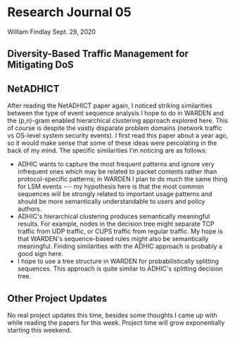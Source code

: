 # Research Journal 05

William Findlay
Sept. 29, 2020

## Diversity-Based Traffic Management for Mitigating DoS

## NetADHICT

After reading the NetADHICT paper again, I noticed striking similarities between
the type of event sequence analysis I hope to do in WARDEN and the (p,n)-gram
enabled hierarchical clustering approach explored here. This of course is
despite the vastly disparate problem domains (network traffic vs OS-level system
security events). I first read this paper about a year ago, so it would make
sense that some of these ideas were percolating in the back of my mind. The
specific similarities I'm noticing are as follows:

- ADHIC wants to capture the most frequent patterns and ignore very infrequent
  ones which may be related to packet contents rather than protocol-specific
  patterns; in WARDEN I plan to do much the same thing for LSM events --- my
  hypothesis here is that the most common sequences will be strongly related to
  important usage patterns and should be more semantically understandable to
  users and policy authors.
- ADHIC's hierarchical clustering produces semantically meaningful results. For
  example, nodes in the decision tree might separate TCP traffic from UDP
  traffic, or CUPS traffic from regular traffic. My hope is that WARDEN's
  sequence-based rules might also be semantically meaningful. Finding
  similarities with the ADHIC approach is probably a good sign here.
- I hope to use a tree structure in WARDEN for probabilistically splitting
  sequences. This approach is quite similar to ADHIC's splitting decision tree.

## Other Project Updates

No real project updates this time, besides some thoughts I came up with while
reading the papers for this week. Project time will grow exponentially starting
this weekend.

